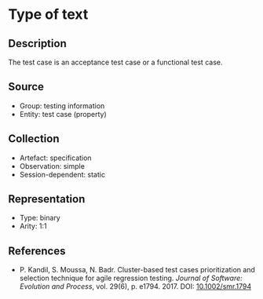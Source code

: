 # Type of text

## Description

The test case is an acceptance test case or a functional test case.

## Source

* Group: testing information
* Entity: test case (property)

## Collection

* Artefact: specification
* Observation: simple
* Session-dependent: static

## Representation

* Type: binary
* Arity: 1:1

## References

* P. Kandil, S. Moussa, N. Badr. Cluster-based test cases prioritization and selection technique for agile regression testing. *Journal of Software: Evolution and Process*, vol. 29(6), p. e1794. 2017. DOI: [10.1002/smr.1794](https://www.doi.org/10.1002/smr.1794)

